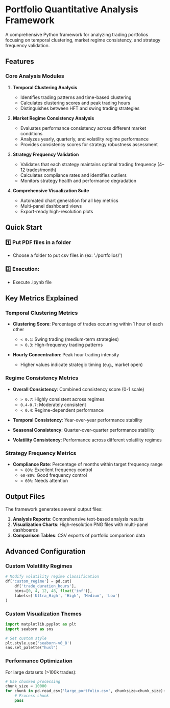 ﻿# Portfolio Quantitative Analysis Framework

A comprehensive Python framework for analyzing trading portfolios focusing on temporal clustering, market regime consistency, and strategy frequency validation.

## Features

### Core Analysis Modules

1. **Temporal Clustering Analysis**
   - Identifies trading patterns and time-based clustering
   - Calculates clustering scores and peak trading hours
   - Distinguishes between HFT and swing trading strategies

2. **Market Regime Consistency Analysis**
   - Evaluates performance consistency across different market conditions
   - Analyzes yearly, quarterly, and volatility regime performance
   - Provides consistency scores for strategy robustness assessment

3. **Strategy Frequency Validation**
   - Validates that each strategy maintains optimal trading frequency (4–12 trades/month)
   - Calculates compliance rates and identifies outliers
   - Monitors strategy health and performance degradation

4. **Comprehensive Visualization Suite**
   - Automated chart generation for all key metrics
   - Multi-panel dashboard views
   - Export-ready high-resolution plots

## Quick Start
### :one: Put PDF files in a folder
- Choose a folder to put csv files in (ex: './portfolios/')

### :two: Execution:
- Execute .ipynb file

## Key Metrics Explained

### Temporal Clustering Metrics

- **Clustering Score**: Percentage of trades occurring within 1 hour of each other
  - `< 0.1`: Swing trading (medium-term strategies)
  - `> 0.3`: High-frequency trading patterns

- **Hourly Concentration**: Peak hour trading intensity
  - Higher values indicate strategic timing (e.g., market open)

### Regime Consistency Metrics

- **Overall Consistency**: Combined consistency score (0-1 scale)
  - `> 0.7`: Highly consistent across regimes
  - `0.4-0.7`: Moderately consistent
  - `< 0.4`: Regime-dependent performance

- **Temporal Consistency**: Year-over-year performance stability
- **Seasonal Consistency**: Quarter-over-quarter performance stability
- **Volatility Consistency**: Performance across different volatility regimes

### Strategy Frequency Metrics

- **Compliance Rate**: Percentage of months within target frequency range
  - `> 80%`: Excellent frequency control
  - `60-80%`: Good frequency control
  - `< 60%`: Needs attention

## Output Files

The framework generates several output files:

1. **Analysis Reports**: Comprehensive text-based analysis results
2. **Visualization Charts**: High-resolution PNG files with multi-panel dashboards
3. **Comparison Tables**: CSV exports of portfolio comparison data

## Advanced Configuration

### Custom Volatility Regimes
````python
# Modify volatility regime classification
df['custom_regime'] = pd.cut(
    df['trade_duration_hours'], 
    bins=[0, 4, 12, 48, float('inf')], 
    labels=['Ultra_High', 'High', 'Medium', 'Low']
)
````

### Custom Visualization Themes
```python
import matplotlib.pyplot as plt
import seaborn as sns

# Set custom style
plt.style.use('seaborn-v0_8')
sns.set_palette("husl")
````

### Performance Optimization

For large datasets (>100k trades):
```python
# Use chunked processing
chunk_size = 10000
for chunk in pd.read_csv('large_portfolio.csv', chunksize=chunk_size):
    # Process chunk
    pass
````